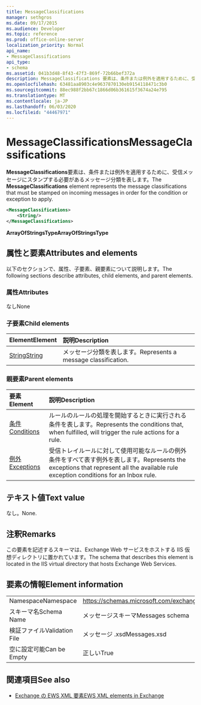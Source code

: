 ```yaml
---
title: MessageClassifications
manager: sethgros
ms.date: 09/17/2015
ms.audience: Developer
ms.topic: reference
ms.prod: office-online-server
localization_priority: Normal
api_name:
- MessageClassifications
api_type:
- schema
ms.assetid: 041b3d48-8f43-47f3-869f-72b66bef372a
description: MessageClassifications 要素は、条件または例外を適用するために、受信メッセージにスタンプする必要があるメッセージ分類を表します。
ms.openlocfilehash: 63481aa8903c4e9637870130eb9154118471c3b0
ms.sourcegitcommit: 88ec988f2bb67c1866d06b361615f3674a24e795
ms.translationtype: MT
ms.contentlocale: ja-JP
ms.lasthandoff: 06/03/2020
ms.locfileid: "44467971"
---
```

# <a name="messageclassifications"></a><span data-ttu-id="75b08-103">MessageClassifications</span><span class="sxs-lookup"><span data-stu-id="75b08-103">MessageClassifications</span></span>

<span data-ttu-id="75b08-104">**MessageClassifications**要素は、条件または例外を適用するために、受信メッセージにスタンプする必要があるメッセージ分類を表します。</span><span class="sxs-lookup"><span data-stu-id="75b08-104">The **MessageClassifications** element represents the message classifications that must be stamped on incoming messages in order for the condition or exception to apply.</span></span> 
  
```XML
<MessageClassifications>
    <String/>
</MessageClassifications>
```

 <span data-ttu-id="75b08-105">**ArrayOfStringsType**</span><span class="sxs-lookup"><span data-stu-id="75b08-105">**ArrayOfStringsType**</span></span>
## <a name="attributes-and-elements"></a><span data-ttu-id="75b08-106">属性と要素</span><span class="sxs-lookup"><span data-stu-id="75b08-106">Attributes and elements</span></span>

<span data-ttu-id="75b08-107">以下のセクションで、属性、子要素、親要素について説明します。</span><span class="sxs-lookup"><span data-stu-id="75b08-107">The following sections describe attributes, child elements, and parent elements.</span></span>
  
### <a name="attributes"></a><span data-ttu-id="75b08-108">属性</span><span class="sxs-lookup"><span data-stu-id="75b08-108">Attributes</span></span>

<span data-ttu-id="75b08-109">なし</span><span class="sxs-lookup"><span data-stu-id="75b08-109">None</span></span>
  
### <a name="child-elements"></a><span data-ttu-id="75b08-110">子要素</span><span class="sxs-lookup"><span data-stu-id="75b08-110">Child elements</span></span>

|<span data-ttu-id="75b08-111">**Element**</span><span class="sxs-lookup"><span data-stu-id="75b08-111">**Element**</span></span>|<span data-ttu-id="75b08-112">**説明**</span><span class="sxs-lookup"><span data-stu-id="75b08-112">**Description**</span></span>|
|:-----|:-----|
|[<span data-ttu-id="75b08-113">String</span><span class="sxs-lookup"><span data-stu-id="75b08-113">String</span></span>](string.md) <br/> |<span data-ttu-id="75b08-114">メッセージ分類を表します。</span><span class="sxs-lookup"><span data-stu-id="75b08-114">Represents a message classification.</span></span>  <br/> |
   
### <a name="parent-elements"></a><span data-ttu-id="75b08-115">親要素</span><span class="sxs-lookup"><span data-stu-id="75b08-115">Parent elements</span></span>

|<span data-ttu-id="75b08-116">**要素**</span><span class="sxs-lookup"><span data-stu-id="75b08-116">**Element**</span></span>|<span data-ttu-id="75b08-117">**説明**</span><span class="sxs-lookup"><span data-stu-id="75b08-117">**Description**</span></span>|
|:-----|:-----|
|[<span data-ttu-id="75b08-118">条件</span><span class="sxs-lookup"><span data-stu-id="75b08-118">Conditions</span></span>](conditions.md) <br/> |<span data-ttu-id="75b08-119">ルールのルールの処理を開始するときに実行される条件を表します。</span><span class="sxs-lookup"><span data-stu-id="75b08-119">Represents the conditions that, when fulfilled, will trigger the rule actions for a rule.</span></span>  <br/> |
|[<span data-ttu-id="75b08-120">例外</span><span class="sxs-lookup"><span data-stu-id="75b08-120">Exceptions</span></span>](exceptions.md) <br/> |<span data-ttu-id="75b08-121">受信トレイルールに対して使用可能なルールの例外条件をすべて表す例外を表します。</span><span class="sxs-lookup"><span data-stu-id="75b08-121">Represents the exceptions that represent all the available rule exception conditions for an Inbox rule.</span></span>  <br/> |
   
## <a name="text-value"></a><span data-ttu-id="75b08-122">テキスト値</span><span class="sxs-lookup"><span data-stu-id="75b08-122">Text value</span></span>

<span data-ttu-id="75b08-123">なし。</span><span class="sxs-lookup"><span data-stu-id="75b08-123">None.</span></span>
  
## <a name="remarks"></a><span data-ttu-id="75b08-124">注釈</span><span class="sxs-lookup"><span data-stu-id="75b08-124">Remarks</span></span>

<span data-ttu-id="75b08-125">この要素を記述するスキーマは、Exchange Web サービスをホストする IIS 仮想ディレクトリに置かれています。</span><span class="sxs-lookup"><span data-stu-id="75b08-125">The schema that describes this element is located in the IIS virtual directory that hosts Exchange Web Services.</span></span>
  
## <a name="element-information"></a><span data-ttu-id="75b08-126">要素の情報</span><span class="sxs-lookup"><span data-stu-id="75b08-126">Element information</span></span>

|||
|:-----|:-----|
|<span data-ttu-id="75b08-127">Namespace</span><span class="sxs-lookup"><span data-stu-id="75b08-127">Namespace</span></span>  <br/> |https://schemas.microsoft.com/exchange/services/2006/messages  <br/> |
|<span data-ttu-id="75b08-128">スキーマ名</span><span class="sxs-lookup"><span data-stu-id="75b08-128">Schema Name</span></span>  <br/> |<span data-ttu-id="75b08-129">メッセージスキーマ</span><span class="sxs-lookup"><span data-stu-id="75b08-129">Messages schema</span></span>  <br/> |
|<span data-ttu-id="75b08-130">検証ファイル</span><span class="sxs-lookup"><span data-stu-id="75b08-130">Validation File</span></span>  <br/> |<span data-ttu-id="75b08-131">メッセージ .xsd</span><span class="sxs-lookup"><span data-stu-id="75b08-131">Messages.xsd</span></span>  <br/> |
|<span data-ttu-id="75b08-132">空に設定可能</span><span class="sxs-lookup"><span data-stu-id="75b08-132">Can be Empty</span></span>  <br/> |<span data-ttu-id="75b08-133">正しい</span><span class="sxs-lookup"><span data-stu-id="75b08-133">True</span></span>  <br/> |
   
## <a name="see-also"></a><span data-ttu-id="75b08-134">関連項目</span><span class="sxs-lookup"><span data-stu-id="75b08-134">See also</span></span>



- [<span data-ttu-id="75b08-135">Exchange の EWS XML 要素</span><span class="sxs-lookup"><span data-stu-id="75b08-135">EWS XML elements in Exchange</span></span>](ews-xml-elements-in-exchange.md)

